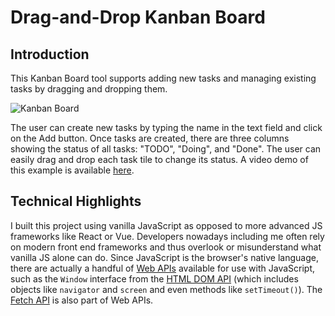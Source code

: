 # Drag-and-Drop Kanban Board

## Introduction
This Kanban Board tool supports adding new tasks and managing existing tasks by dragging and dropping them.

<img src="./kanban-board.png" alt="Kanban Board">

The user can create new tasks by typing the name in the text field and click on the Add button. Once tasks are created, there are three columns showing the status of all tasks: "TODO", "Doing", and "Done". The user can easily drag and drop each task tile to change its status. A video demo of this example is available [here](https://www.youtube.com/watch?v=ecKw7FfikwI).

## Technical Highlights
I built this project using vanilla JavaScript as opposed to more advanced JS frameworks like React or Vue. Developers nowadays including me often rely on modern front end frameworks and thus overlook or misunderstand what vanilla JS alone can do. Since JavaScript is the browser's native language, there are actually a handful of [Web APIs](https://developer.mozilla.org/en-US/docs/Web/API) available for use with JavaScript, such as the `Window` interface from the [HTML DOM API](https://developer.mozilla.org/en-US/docs/Web/API/HTML_DOM_API) (which includes objects like `navigator` and `screen` and even methods like `setTimeout()`). The [Fetch API](https://developer.mozilla.org/en-US/docs/Web/API/Fetch_API/Using_Fetch) is also part of Web APIs.
